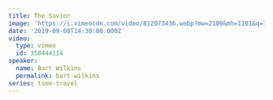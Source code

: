 ```yaml
---
title: The Savior
image: 'https://i.vimeocdn.com/video/812073436.webp?mw=2100&mh=1181&q=70'
date: '2019-09-08T14:30:00.000Z'
video:
  type: vimeo
  id: 358444114
speaker:
  name: Bart Wilkins
  permalink: bart-wilkins
series: time-travel
---
```



